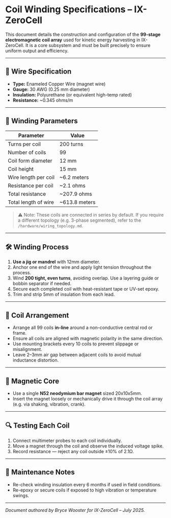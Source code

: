 # Coil Winding Specifications – IX-ZeroCell

This document details the construction and configuration of the **99-stage electromagnetic coil array** used for kinetic energy harvesting in IX-ZeroCell. It is a core subsystem and must be built precisely to ensure uniform output and efficiency.

---

## 🧵 Wire Specification

- **Type:** Enameled Copper Wire (magnet wire)  
- **Gauge:** 30 AWG (0.25 mm diameter)  
- **Insulation:** Polyurethane (or equivalent high-temp rated)  
- **Resistance:** ~0.345 ohms/m  

---

## 📐 Winding Parameters

| Parameter             | Value              |
|-----------------------|--------------------|
| Turns per coil        | 200 turns          |
| Number of coils       | 99                 |
| Coil form diameter    | 12 mm              |
| Coil height           | 15 mm              |
| Wire length per coil  | ~6.2 meters        |
| Resistance per coil   | ~2.1 ohms          |
| Total resistance      | ~207.9 ohms        |
| Total length of wire  | ~613.8 meters      |

> ⚠️ Note: These coils are connected in series by default. If you require a different topology (e.g. 3-phase segmented), refer to the `/hardware/wiring_topology.md`.

---

## 🛠️ Winding Process

1. **Use a jig or mandrel** with 12mm diameter.
2. Anchor one end of the wire and apply light tension throughout the process.
3. Wind **200 tight, even turns**, avoiding overlap. Use a layering guide or bobbin separator if needed.
4. Secure each completed coil with heat-resistant tape or UV-set epoxy.
5. Trim and strip 5mm of insulation from each lead.

---

## 🔌 Coil Arrangement

- Arrange all 99 coils **in-line** around a non-conductive central rod or frame.
- Ensure all coils are aligned with magnetic polarity in the same direction.
- Use mounting brackets every 10 coils to prevent slippage or misalignment.
- Leave 2–3mm air gap between adjacent coils to avoid mutual inductance distortion.

---

## 🧲 Magnetic Core

- Use a single **N52 neodymium bar magnet** sized 20x10x5mm.
- Insert the magnet loosely or mechanically drive it through the coil array (e.g. via shaking, vibration, crank).

---

## 🔍 Testing Each Coil

1. Connect multimeter probes to each coil individually.
2. Move a magnet through the coil and observe the induced voltage spike.
3. Record resistance — reject any coil outside ±10% of 2.1Ω.

---

## 🧼 Maintenance Notes

- Re-check winding insulation every 6 months if used in field conditions.
- Re-epoxy or secure coils if exposed to high vibration or temperature swings.

---

*Document authored by Bryce Wooster for IX-ZeroCell – July 2025.*

